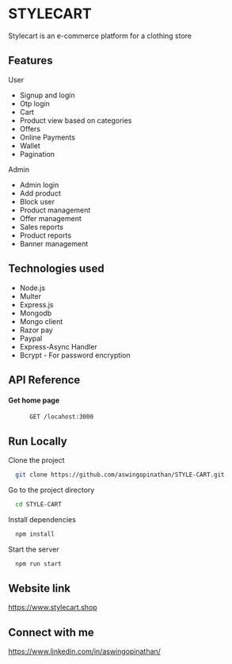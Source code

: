 
# STYLECART

Stylecart is an e-commerce platform for a clothing store


## Features

User
- Signup and login
- Otp login
- Cart
- Product view based on categories
- Offers
- Online Payments
- Wallet
- Pagination

Admin
- Admin login
- Add product
- Block user
- Product management
- Offer management
- Sales reports
- Product reports
- Banner management


## Technologies used
- Node.js
- Multer
- Express.js
- Mongodb
- Mongo client
- Razor pay
- Paypal
- Express-Async Handler
- Bcrypt - For password encryption

## API Reference

#### Get home page

```http
      GET /locahost:3000
```




## Run Locally

Clone the project

```bash
  git clone https://github.com/aswingopinathan/STYLE-CART.git
```

Go to the project directory

```bash
  cd STYLE-CART
```

Install dependencies

```bash
  npm install
```

Start the server

```bash
  npm run start
```


## Website link
https://www.stylecart.shop
## Connect with me
https://www.linkedin.com/in/aswingopinathan/
